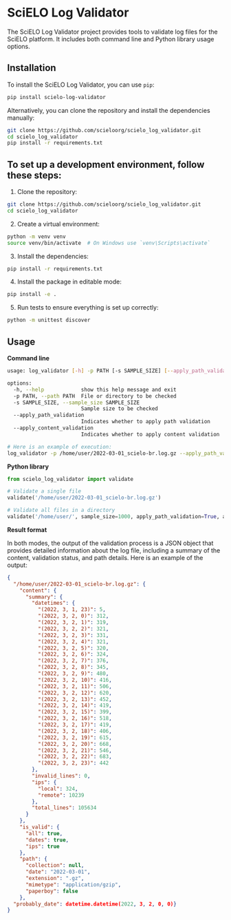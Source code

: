 # SciELO Log Validator

The SciELO Log Validator project provides tools to validate log files for the SciELO platform. It includes both command line and Python library usage options.


## Installation

To install the SciELO Log Validator, you can use `pip`:

```bash
pip install scielo-log-validator
```

Alternatively, you can clone the repository and install the dependencies manually:

```bash
git clone https://github.com/scieloorg/scielo_log_validator.git
cd scielo_log_validator
pip install -r requirements.txt
```

## To set up a development environment, follow these steps:

1. Clone the repository:
```bash
git clone https://github.com/scieloorg/scielo_log_validator.git
cd scielo_log_validator
  ```

2. Create a virtual environment:
```bash
python -m venv venv
source venv/bin/activate  # On Windows use `venv\Scripts\activate`
```

3. Install the dependencies:
```bash
pip install -r requirements.txt
```

4. Install the package in editable mode:
```bash
pip install -e .
```

5. Run tests to ensure everything is set up correctly:
```bash
python -m unittest discover
```


## Usage

__Command line__

```bash
usage: log_validator [-h] -p PATH [-s SAMPLE_SIZE] [--apply_path_validation] [--apply_content_validation]

options:
  -h, --help            show this help message and exit
  -p PATH, --path PATH  File or directory to be checked
  -s SAMPLE_SIZE, --sample_size SAMPLE_SIZE
                        Sample size to be checked
  --apply_path_validation
                        Indicates whether to apply path validation
  --apply_content_validation
                        Indicates whether to apply content validation

# Here is an example of execution:
log_validator -p /home/user/2022-03-01_scielo-br.log.gz --apply_path_validation --apply_content_validation
```

__Python library__

```python
from scielo_log_validator import validate

# Validate a single file
validate('/home/user/2022-03-01_scielo-br.log.gz')

# Validate all files in a directory
validate('/home/user/', sample_size=1000, apply_path_validation=True, apply_content_validation=True)
```

__Result format__

In both modes, the output of the validation process is a JSON object that provides detailed information about the log file, including a summary of the content, validation status, and path details. Here is an example of the output:

```json
{
  "/home/user/2022-03-01_scielo-br.log.gz": {
    "content": {
      "summary": {
        "datetimes": {
          "(2022, 3, 1, 23)": 5,
          "(2022, 3, 2, 0)": 312,
          "(2022, 3, 2, 1)": 319,
          "(2022, 3, 2, 2)": 321,
          "(2022, 3, 2, 3)": 331,
          "(2022, 3, 2, 4)": 321,
          "(2022, 3, 2, 5)": 320,
          "(2022, 3, 2, 6)": 324,
          "(2022, 3, 2, 7)": 376,
          "(2022, 3, 2, 8)": 345,
          "(2022, 3, 2, 9)": 480,
          "(2022, 3, 2, 10)": 416,
          "(2022, 3, 2, 11)": 506,
          "(2022, 3, 2, 12)": 620,
          "(2022, 3, 2, 13)": 452,
          "(2022, 3, 2, 14)": 419,
          "(2022, 3, 2, 15)": 399,
          "(2022, 3, 2, 16)": 518,
          "(2022, 3, 2, 17)": 419,
          "(2022, 3, 2, 18)": 406,
          "(2022, 3, 2, 19)": 615,
          "(2022, 3, 2, 20)": 668,
          "(2022, 3, 2, 21)": 546,
          "(2022, 3, 2, 22)": 683,
          "(2022, 3, 2, 23)": 442
        },
        "invalid_lines": 0,
        "ips": {
          "local": 324,
          "remote": 10239
        },
        "total_lines": 105634
      }
    },
    "is_valid": {
      "all": true,
      "dates": true,
      "ips": true
    },
    "path": {
      "collection": null,
      "date": "2022-03-01",
      "extension": ".gz",
      "mimetype": "application/gzip",
      "paperboy": false
    },
  "probably_date": datetime.datetime(2022, 3, 2, 0, 0)}
}
```